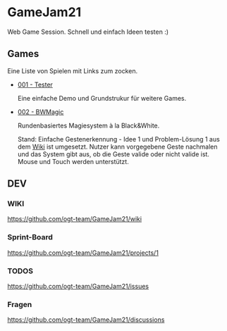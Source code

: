 # GameJam21

Web Game Session. Schnell und einfach Ideen testen :)

## Games

Eine Liste von Spielen mit Links zum zocken.

- [001 - Tester](https://ogt-team.github.io/GameJam21/001_Tester/)

   Eine einfache Demo und Grundstrukur für weitere Games.

- [002 - BWMagic](https://ogt-team.github.io/GameJam21/002_BWMagic/)

    Rundenbasiertes Magiesystem à la Black&White.
    
    Stand: Einfache Gestenerkennung - Idee 1 und Problem-Lösung 1 aus dem [Wiki](https://github.com/ogt-team/GameJam21/wiki/002-BWMagic---Gestenerkennung) ist umgesetzt. Nutzer kann vorgegebene Geste nachmalen und das System gibt aus, ob die Geste valide oder nicht valide ist. Mouse und Touch werden unterstützt. 

## DEV

### WIKI 

https://github.com/ogt-team/GameJam21/wiki

### Sprint-Board

https://github.com/ogt-team/GameJam21/projects/1

### TODOS

https://github.com/ogt-team/GameJam21/issues

### Fragen

https://github.com/ogt-team/GameJam21/discussions
